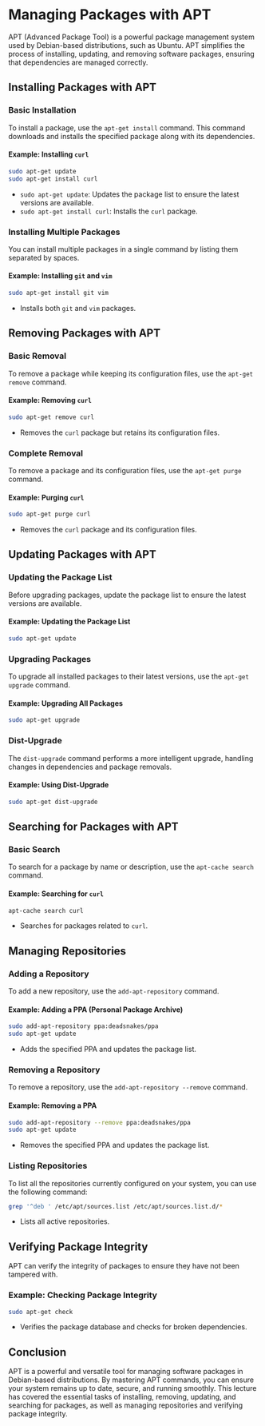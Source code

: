 # Managing Packages with APT

APT (Advanced Package Tool) is a powerful package management system used by Debian-based distributions, such as Ubuntu. APT simplifies the process of installing, updating, and removing software packages, ensuring that dependencies are managed correctly.

## Installing Packages with APT

### Basic Installation

To install a package, use the `apt-get install` command. This command downloads and installs the specified package along with its dependencies.

#### Example: Installing `curl`
```bash
sudo apt-get update
sudo apt-get install curl
```
- `sudo apt-get update`: Updates the package list to ensure the latest versions are available.
- `sudo apt-get install curl`: Installs the `curl` package.

### Installing Multiple Packages

You can install multiple packages in a single command by listing them separated by spaces.

#### Example: Installing `git` and `vim`
```bash
sudo apt-get install git vim
```
- Installs both `git` and `vim` packages.

## Removing Packages with APT

### Basic Removal

To remove a package while keeping its configuration files, use the `apt-get remove` command.

#### Example: Removing `curl`
```bash
sudo apt-get remove curl
```
- Removes the `curl` package but retains its configuration files.

### Complete Removal

To remove a package and its configuration files, use the `apt-get purge` command.

#### Example: Purging `curl`
```bash
sudo apt-get purge curl
```
- Removes the `curl` package and its configuration files.

## Updating Packages with APT

### Updating the Package List

Before upgrading packages, update the package list to ensure the latest versions are available.

#### Example: Updating the Package List
```bash
sudo apt-get update
```

### Upgrading Packages

To upgrade all installed packages to their latest versions, use the `apt-get upgrade` command.

#### Example: Upgrading All Packages
```bash
sudo apt-get upgrade
```

### Dist-Upgrade

The `dist-upgrade` command performs a more intelligent upgrade, handling changes in dependencies and package removals.

#### Example: Using Dist-Upgrade
```bash
sudo apt-get dist-upgrade
```

## Searching for Packages with APT

### Basic Search

To search for a package by name or description, use the `apt-cache search` command.

#### Example: Searching for `curl`
```bash
apt-cache search curl
```
- Searches for packages related to `curl`.

## Managing Repositories

### Adding a Repository

To add a new repository, use the `add-apt-repository` command.

#### Example: Adding a PPA (Personal Package Archive)
```bash
sudo add-apt-repository ppa:deadsnakes/ppa
sudo apt-get update
```
- Adds the specified PPA and updates the package list.

### Removing a Repository

To remove a repository, use the `add-apt-repository --remove` command.

#### Example: Removing a PPA
```bash
sudo add-apt-repository --remove ppa:deadsnakes/ppa
sudo apt-get update
```
- Removes the specified PPA and updates the package list.

### Listing Repositories

To list all the repositories currently configured on your system, you can use the following command:

```bash
grep '^deb ' /etc/apt/sources.list /etc/apt/sources.list.d/*
```
- Lists all active repositories.

## Verifying Package Integrity

APT can verify the integrity of packages to ensure they have not been tampered with.

### Example: Checking Package Integrity
```bash
sudo apt-get check
```
- Verifies the package database and checks for broken dependencies.

## Conclusion

APT is a powerful and versatile tool for managing software packages in Debian-based distributions. By mastering APT commands, you can ensure your system remains up to date, secure, and running smoothly. This lecture has covered the essential tasks of installing, removing, updating, and searching for packages, as well as managing repositories and verifying package integrity.